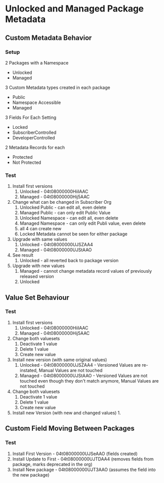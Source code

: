# Unlocked and Managed Package Metadata
## Custom Metadata Behavior
### Setup
2 Packages with a Namespace
- Unlocked
- Managed

3 Custom Metadata types created in each package
- Public
- Namespace Accessible
- Managed

3 Fields For Each Setting
- Locked
- SubscriberControlled
- DeveloperControlled

2 Metadata Records for each
- Protected
- Not Protected
### Test
1. Install first versions
   1.  Unlocked - 04t08000000HiilAAC
   2.  Managed - 04t08000000Hij5AAC
2. Change what can be changed in Subscriber Org
   1. Unlocked Public - can edit all, even delete
   2. Managed Public - can only edit Public Value
   3. Unlocked Namespace - can edit all, even delete
   4. Managed Namespace - can only edit Publi value, even delete
   5. all 4 can create new
   6. Locked Metadata cannot be seen for either package
4. Upgrade with same values
   1. Unlocked - 04t08000000UJSZAA4
   2. Managed - 04t08000000UJStAAO
5. See result
   1. Unlocked - all reverted back to package version
6. Upgrade with new values
   1. Managed - cannot change metadata record values of previously released version
   2. Unlocked

## Value Set Behaviour
### Test
1. Install first versions
   1.  Unlocked - 04t08000000HiilAAC
   2.  Managed - 04t08000000Hij5AAC
2. Change both valuesets
   1. Deactivate 1 value
   2. Delete 1 value
   3. Create new value
3. Install new version (with same original values)
   1. Unlocked - 04t08000000UJSZAA4 - Versioned Values are re-instated, Manual Values are not touched
   2. Managed - 04t08000000UJStAAO - Versioned Values are not touched even though they don't match anymore, Manual Values are not touched
4. Change both valuesets
   1. Deactivate 1 value
   2. Delete 1 value
   3. Create new value
5. Install new Version (with new and changed values)
   1. 

## Custom Field Moving Between Packages
### Test
1. Install First Version - 04t08000000UJSeAAO (fields created)
2. Install Update to First - 04t08000000UJTDAA4 (removes fields from package, marks deprecated in the org)
3. Install New package - 04t08000000UJT3AAO (assumes the field into the new package)
